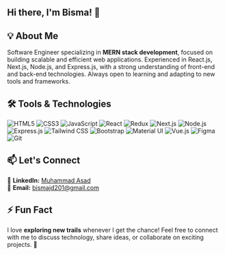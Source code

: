 ## Hi there, I'm Bisma! 👋  

## 💡 About Me  
Software Engineer specializing in **MERN stack development**, focused on building scalable and efficient web applications. Experienced in React.js, Next.js, Node.js, and Express.js, with a strong understanding of front-end and back-end technologies. Always open to learning and adapting to new tools and frameworks. 

## 🛠 Tools & Technologies  

<p align="left">
  <img src="https://img.shields.io/badge/-HTML5-E34F26?style=flat-square&logo=html5&logoColor=white" alt="HTML5" />
  <img src="https://img.shields.io/badge/-CSS3-1572B6?style=flat-square&logo=css3&logoColor=white" alt="CSS3" />
  <img src="https://img.shields.io/badge/-JavaScript-F7DF1E?style=flat-square&logo=javascript&logoColor=black" alt="JavaScript" />
  <img src="https://img.shields.io/badge/-React-61DAFB?style=flat-square&logo=react&logoColor=black" alt="React" />
  <img src="https://img.shields.io/badge/-Redux-764ABC?style=flat-square&logo=redux&logoColor=white" alt="Redux" />
  <img src="https://img.shields.io/badge/-Next.js-000000?style=flat-square&logo=nextdotjs&logoColor=white" alt="Next.js" />
  <img src="https://img.shields.io/badge/-Node.js-339933?style=flat-square&logo=nodedotjs&logoColor=white" alt="Node.js" />
  <img src="https://img.shields.io/badge/-Express.js-000000?style=flat-square&logo=express&logoColor=white" alt="Express.js" />
  <img src="https://img.shields.io/badge/-Tailwind%20CSS-38B2AC?style=flat-square&logo=tailwind-css&logoColor=white" alt="Tailwind CSS" />
  <img src="https://img.shields.io/badge/-Bootstrap-7952B3?style=flat-square&logo=bootstrap&logoColor=white" alt="Bootstrap" />
  <img src="https://img.shields.io/badge/-Material%20UI-0081CB?style=flat-square&logo=mui&logoColor=white" alt="Material UI" />
  <img src="https://img.shields.io/badge/-Vue.js-4FC08D?style=flat-square&logo=vue.js&logoColor=white" alt="Vue.js" />
  <img src="https://img.shields.io/badge/-Figma-F24E1E?style=flat-square&logo=figma&logoColor=white" alt="Figma" />
  <img src="https://img.shields.io/badge/-Git-F05032?style=flat-square&logo=git&logoColor=white" alt="Git" />
</p>  

## 📫 Let's Connect  
📌 **LinkedIn:** [Muhammad Asad](https://www.linkedin.com/in/muhammad-asad-733375254/)  
📧 **Email:** bismajd201@gmail.com  

## ⚡ Fun Fact  
I love **exploring new trails** whenever I get the chance! Feel free to connect with me to discuss technology, share ideas, or collaborate on exciting projects. 🚀  
